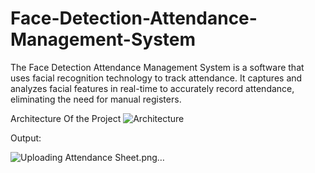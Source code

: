 # Face-Detection-Attendance-Management-System
The Face Detection Attendance Management System is a software that uses facial recognition technology to track attendance. It captures and analyzes facial features in real-time to accurately record attendance, eliminating the need for manual registers.

Architecture Of the Project
![Architecture](https://github.com/CriMenio/Face-Detection-Attendance-Management-System/assets/90751396/dab614f4-c796-436e-993c-ab0c7ad494f5)

Output:

![Uploading Attendance Sheet.png…]()
